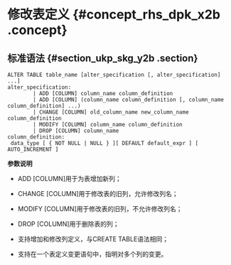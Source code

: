 # 修改表定义 {#concept_rhs_dpk_x2b .concept}

## 标准语法 {#section_ukp_skg_y2b .section}

```
ALTER TABLE table_name [alter_specification [, alter_specification] ...]
alter_specification:
        | ADD [COLUMN] column_name column_definition
        | ADD [COLUMN] (column_name column_definition [, column_name column_definition] ...)
        | CHANGE [COLUMN] old_column_name new_column_name column_definition
        | MODIFY [COLUMN] column_name column_definition
        | DROP [COLUMN] column_name
column_definition:
 data_type [ { NOT NULL | NULL } ][ DEFAULT default_expr ] [ AUTO_INCREMENT ]
```

**参数说明**

-   ADD \[COLUMN\]用于为表增加新列；

-   CHANGE \[COLUMN\]用于修改表的旧列，允许修改列名；

-   MODIFY \[COLUMN\]用于修改表的旧列，不允许修改列名；

-   DROP \[COLUMN\]用于删除表的列；

-   支持增加和修改列定义，与CREATE TABLE语法相同；

-   支持在一个表定义变更语句中，指明对多个列的变更。


